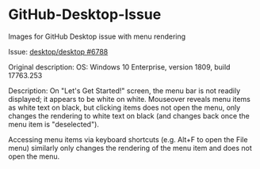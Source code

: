 # GitHub-Desktop-Issue
Images for GitHub Desktop issue with menu rendering

Issue: [desktop/desktop #6788](https://github.com/desktop/desktop/issues/6788)

Original description:
OS: Windows 10 Enterprise, version 1809, build 17763.253

Description: On "Let's Get Started!" screen, the menu bar is not readily displayed; it appears to be white on white. Mouseover reveals menu items as white text on black, but clicking items does not open the menu, only changes the rendering to white text on black (and changes back once the menu item is "deselected").

Accessing menu items via keyboard shortcuts (e.g. Alt+F to open the File menu) similarly only changes the rendering of the menu item and does not open the menu.
